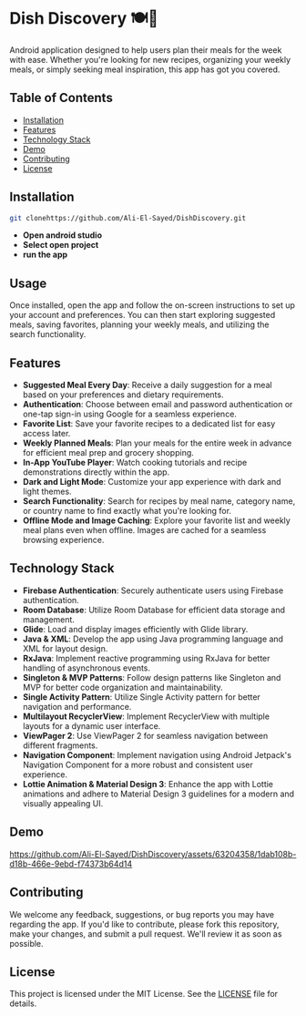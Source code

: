 # Dish Discovery 🍽️📅

Android application designed to help users plan their meals for the week with ease. Whether you're looking for new recipes, organizing your weekly meals, or simply seeking meal inspiration, this app has got you covered.

## Table of Contents

- [Installation](#installation)
- [Features](#features)
- [Technology Stack](#technology-stack)
- [Demo](#Demo)
- [Contributing](#contributing)
- [License](#license)

## Installation

```bash
git clonehttps://github.com/Ali-El-Sayed/DishDiscovery.git
```

- **Open android studio**
- **Select open project**
- **run the app**

## Usage

Once installed, open the app and follow the on-screen instructions to set up your account and preferences. You can then start exploring suggested meals, saving favorites, planning your weekly meals, and utilizing the search functionality.

## Features

- **Suggested Meal Every Day**: Receive a daily suggestion for a meal based on your preferences and dietary requirements.
- **Authentication**: Choose between email and password authentication or one-tap sign-in using Google for a seamless experience.
- **Favorite List**: Save your favorite recipes to a dedicated list for easy access later.
- **Weekly Planned Meals**: Plan your meals for the entire week in advance for efficient meal prep and grocery shopping.
- **In-App YouTube Player**: Watch cooking tutorials and recipe demonstrations directly within the app.
- **Dark and Light Mode**: Customize your app experience with dark and light themes.
- **Search Functionality**: Search for recipes by meal name, category name, or country name to find exactly what you're looking for.
- **Offline Mode and Image Caching**: Explore your favorite list and weekly meal plans even when offline. Images are cached for a seamless browsing experience.

## Technology Stack

- **Firebase Authentication**: Securely authenticate users using Firebase authentication.
- **Room Database**: Utilize Room Database for efficient data storage and management.
- **Glide**: Load and display images efficiently with Glide library.
- **Java & XML**: Develop the app using Java programming language and XML for layout design.
- **RxJava**: Implement reactive programming using RxJava for better handling of asynchronous events.
- **Singleton & MVP Patterns**: Follow design patterns like Singleton and MVP for better code organization and maintainability.
- **Single Activity Pattern**: Utilize Single Activity pattern for better navigation and performance.
- **Multilayout RecyclerView**: Implement RecyclerView with multiple layouts for a dynamic user interface.
- **ViewPager 2**: Use ViewPager 2 for seamless navigation between different fragments.
- **Navigation Component**: Implement navigation using Android Jetpack's Navigation Component for a more robust and consistent user experience.
- **Lottie Animation & Material Design 3**: Enhance the app with Lottie animations and adhere to Material Design 3 guidelines for a modern and visually appealing UI.

## Demo

https://github.com/Ali-El-Sayed/DishDiscovery/assets/63204358/1dab108b-d18b-466e-9ebd-f74373b64d14



## Contributing

We welcome any feedback, suggestions, or bug reports you may have regarding the app. If you'd like to contribute, please fork this repository, make your changes, and submit a pull request. We'll review it as soon as possible.

## License

This project is licensed under the MIT License. See the [LICENSE](LICENSE) file for details.
